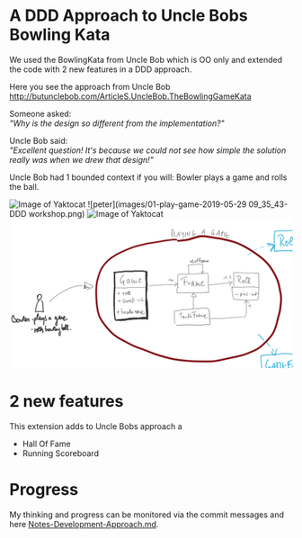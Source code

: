# A DDD Approach to Uncle Bobs Bowling Kata
We used the BowlingKata from Uncle Bob which is OO only and extended the code with 2 new features in a DDD approach.
   
Here you see the approach from Uncle Bob  
http://butunclebob.com/ArticleS.UncleBob.TheBowlingGameKata   
  
  
Someone asked:   
  _"Why is the design so different from the implementation?"_
  
Uncle Bob said:  
  _"Excellent question! It's because we could not see how simple the solution really was when we drew that design!"_ 
 
Uncle Bob had 1 bounded context if you will:
Bowler plays a game and rolls the ball.


![Image of Yaktocat](https://octodex.github.com/images/yaktocat.png)
![peter](images/01-play-game-2019-05-29 09_35_43-DDD workshop.png)
![Image of Yaktocat](https://octodex.github.com/images/yaktocat.png)
![peter](images/01-play-game-2019-05-29%2009_35_43-DDD%20workshop.png)


# 2 new features 
This extension adds to Uncle Bobs approach a 
 * Hall Of Fame
 * Running Scoreboard  

# Progress
My thinking and progress can be monitored via the commit messages and here [Notes-Development-Approach.md](Notes-Development-Approach.md).
